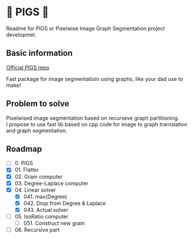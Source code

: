 # :pig: PIGS :pig:
Readme for PIGS or Pixelwise Image Graph Segmentation project developmet.

## Basic information
[Official PIGS repo](https://github.com/veax-void/pigs)

Fast package for image segmentatioin using graphs, like your dad use to make! 

## Problem to solve

Pixelwised image segmentation based on recurseve graph partitioning.  
I propose to use fast lib based on cpp code for image to graph trarnslation and graph segmentation.

## Roadmap 
- [ ] 0\. PIGS
- [x] 01\. Flatter  
- [x] 02\. Gram computer
- [x] 03\. Degree-Laplace computer
- [x] 04\. Linear solver
    - [x] 041\. max(Degree)
    - [x] 042\. Drop from Degree & Laplace
    - [x] 043\. Actual solver
- [ ] 05\. IsoRatio computer
    - [ ] 051\. Construct new gram 
- [ ] 06\. Recursive part 